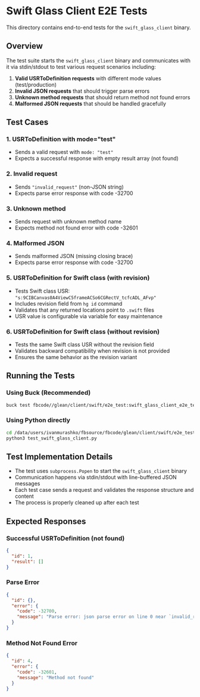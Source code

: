 # Swift Glass Client E2E Tests

This directory contains end-to-end tests for the `swift_glass_client` binary.

## Overview

The test suite starts the `swift_glass_client` binary and communicates with it via stdin/stdout to test various request scenarios including:

1. **Valid USRToDefinition requests** with different mode values (test/production)
2. **Invalid JSON requests** that should trigger parse errors
3. **Unknown method requests** that should return method not found errors
4. **Malformed JSON requests** that should be handled gracefully

## Test Cases

### 1. USRToDefinition with mode="test"
- Sends a valid request with `mode: "test"`
- Expects a successful response with empty result array (not found)

### 2. Invalid request
- Sends `"invalid_request"` (non-JSON string)
- Expects parse error response with code -32700

### 3. Unknown method
- Sends request with unknown method name
- Expects method not found error with code -32601

### 4. Malformed JSON
- Sends malformed JSON (missing closing brace)
- Expects parse error response with code -32700

### 5. USRToDefinition for Swift class (with revision)
- Tests Swift class USR: `"s:9CIBCanvas0A4ViewC5frameACSo6CGRectV_tcfcADL_AFvp"`
- Includes revision field from `hg id` command
- Validates that any returned locations point to `.swift` files
- USR value is configurable via variable for easy maintenance

### 6. USRToDefinition for Swift class (without revision)
- Tests the same Swift class USR without the revision field
- Validates backward compatibility when revision is not provided
- Ensures the same behavior as the revision variant

## Running the Tests

### Using Buck (Recommended)
```bash
buck test fbcode//glean/client/swift/e2e_test:swift_glass_client_e2e_test
```

### Using Python directly
```bash
cd /data/users/ivanmurashko/fbsource/fbcode/glean/client/swift/e2e_test
python3 test_swift_glass_client.py
```

## Test Implementation Details

- The test uses `subprocess.Popen` to start the `swift_glass_client` binary
- Communication happens via stdin/stdout with line-buffered JSON messages
- Each test case sends a request and validates the response structure and content
- The process is properly cleaned up after each test

## Expected Responses

### Successful USRToDefinition (not found)
```json
{
  "id": 1,
  "result": []
}
```

### Parse Error
```json
{
  "id": {},
  "error": {
    "code": -32700,
    "message": "Parse error: json parse error on line 0 near `invalid_request': expected json value"
  }
}
```

### Method Not Found Error
```json
{
  "id": 4,
  "error": {
    "code": -32601,
    "message": "Method not found"
  }
}
```
